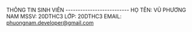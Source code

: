 THÔNG TIN SINH VIÊN
*--------------------------*
HỌ TÊN: VŨ PHƯƠNG NAM
MSSV: 20DTHC3
LỚP: 20DTHC3
EMAIL: phuongnam.developer@gmail.com
